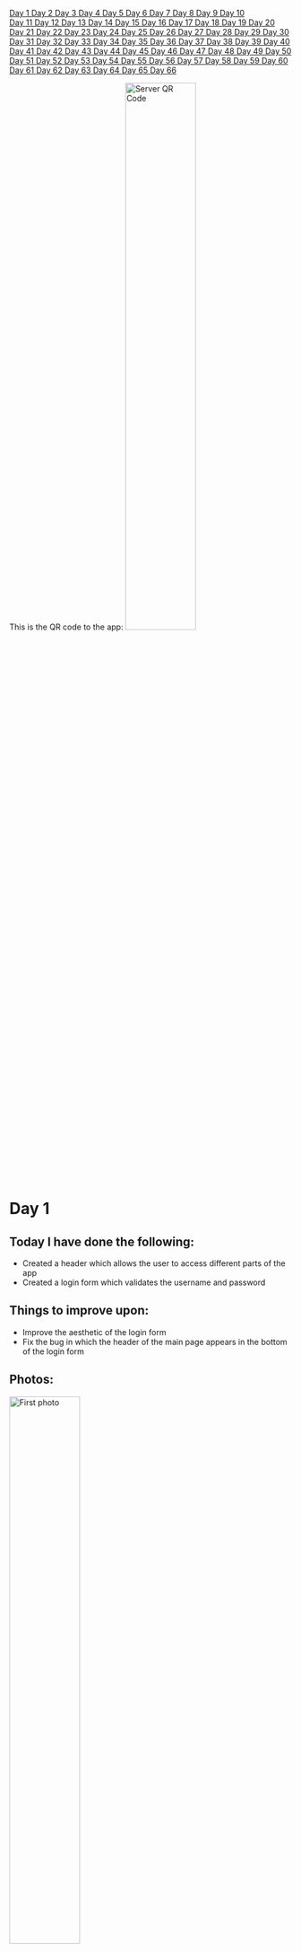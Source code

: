 <a href="#one"> Day 1 </a> <a href="#two"> Day 2 </a> <a href="#three"> Day 3 </a> <a href="#four"> Day 4 </a> <a href="#five"> Day 5 </a> <a href="#six"> Day 6 </a><a href="#seven"> Day 7 </a> <a href="#eight"> Day 8 </a> <a href="#nine"> Day 9 </a> <a href="#ten"> Day 10 </a><br> <a href="#eleven"> Day 11 </a> <a href="#twelve"> Day 12 </a> <a href="#thirteen"> Day 13 </a> <a href="#fourteen"> Day 14 </a> <a href="#fifteen"> Day 15 </a> <a href="#sixteen"> Day 16 </a> <a href="#seventeen"> Day 17 </a> <a href="#eighteen"> Day 18 </a> <a href="#nineteen"> Day 19 </a> <a href="#twenty"> Day 20 </a><br> <a href="#twentyone"> Day 21 </a> <a href="#twentytwo"> Day 22 </a> <a href="#twentythree"> Day 23 </a> <a href="#twentyfour"> Day 24 </a> <a href="#twentyfive">  Day 25 </a> <a href="#twentysix"> Day 26 </a> <a href="#twentyseven"> Day 27 </a> <a href="#twentyeight"> Day 28 </a> <a href="#twentynine"> Day 29 </a> <a href="#thirty"> Day 30 </a><br> <a href="#thirtyone"> Day 31 </a> <a href="#thirtytwo"> Day 32 </a> <a href="#thirtythree"> Day 33 </a> <a href="#thirtyfour"> Day 34 </a> <a href="#thirtyfive"> Day 35 </a> <a href="#thirtysix"> Day 36 </a> <a href="#thirtyseven"> Day 37 </a> <a href="#thirtyeight"> Day 38 </a> <a href="#thirtynine"> Day 39 </a> <a href="#fourty"> Day 40 </a> <br> <a href="#fourtyone"> Day 41 </a> <a href="#fourtytwo"> Day 42 </a> <a href="#fourtythree"> Day 43 </a> <a href="#fourtyfour"> Day 44 </a> <a href="#fourtyfive"> Day 45 </a> <a href="#fourtysix"> Day 46 </a> <a href="#fourtyseven"> Day 47 </a> <a href="#fourtyeight"> Day 48 </a> <a href="#fourtynine"> Day 49 </a> <a href="#fifty"> Day 50 </a> <br> <a href="#fiftyone"> Day 51 </a> <a href="#fiftytwo"> Day 52 </a> <a href="#fiftythree"> Day 53 </a> <a href="#fiftyfour"> Day 54 </a> <a href="#fiftyfive"> Day 55 </a> <a href="#fiftysix"> Day 56 </a> <a href="#fiftyseven"> Day 57 </a> <a href="#fiftyeight"> Day 58 </a> <a href="#fiftynine"> Day 59 </a> <a href="#sixty"> Day 60 </a> <br><a href="#sixtyone"> Day 61 </a><a href="#sixtytwo"> Day 62 </a><a href="#sixtythree"> Day 63 </a><a href="#sixtyfour"> Day 64 </a> <a href="#sixtyfive"> Day 65 </a> <a href="#sixtysix"> Day 66 </a>


This is the QR code to the app:
<img src="https://github.com/albu-alex/junimea-mobile/blob/main/assets/server_qr.png" alt="Server QR Code" height="50%" width=auto/>

# <a id="one">Day 1</a>
## Today I have done the following:
<uL>
<li>
    Created a header which allows the user to access different parts of the app
</li>
<li>
    Created a login form which validates the username and password
</li>
</uL>

## Things to improve upon:
<ul>
    <li>
        Improve the aesthetic of the login form
    </li>
    <li>
        Fix the bug in which the header of the main page appears in the bottom of the login form
    </li>
</ul>

## Photos:
<img src="https://github.com/albu-alex/junimea-mobile/blob/main/assets/day1_1.jpg" alt="First photo" height="50%" width=auto/>
<img src="https://github.com/albu-alex/junimea-mobile/blob/main/assets/day1_2.jpg" alt="Second photo" height="50%" width=auto/>

# <a id="two">Day 2</a>

## Today I have done the following:

<ul>
    <li>
        Fixed all login bugs(visual and technical)
    </li>
    <li>
        Started implementing register feature
    </li>
    <li>
        Started implementing a settings bar
    </li>
    <li>
        Made the first connections between the app and the API
    </li>
</ul>

## Things to improve upon:

<ul>
    <li>
        Improve the aesthetic of the main page
    </li>
    <li>
        Implement the register feature
    </li>
    <li>
        Implement the settings bar
    </li>
</ul>

## Photos:
<img src="https://github.com/albu-alex/junimea-mobile/blob/main/assets/day2_1.jpg" alt="First photo" height="50%" width=auto/>
<img src="https://github.com/albu-alex/junimea-mobile/blob/main/assets/day2_2.jpg" alt="Second photo" height="50%" width=auto/>

# <a id="three">Day 3</a>

## Today I have done the following:

<ul>
    <li>
        Implemented the register feature, although it is not yet connected to the API
    </li>
    <li>
        Implemented the settings bar, yet to connect all functionalities to the frontend
    </li>
    <li>
        Started implementing posts
    </li>
    <li>
        Added minimal post styling and distinct posts
    </li>
    <li>
        Minor styling changes
    </li>
</ul>

## Things to improve upon:

<ul>
    <li>
        Improve the posts(ASAP)
    </li>
    <li>
        Connect the post verification and registration feature to the API
    </li>
    <li>
        Add functionalities to the settings bar
    </li>
    <li>
        Implement the add photo feature to the posts
    </li>
</ul>

## Photos:
<img src="https://github.com/albu-alex/junimea-mobile/blob/main/assets/day3_1.jpg" alt="First photo" height="50%" width=auto/>
<img src="https://github.com/albu-alex/junimea-mobile/blob/main/assets/day3_2.jpg" alt="Second photo" height="50%" width=auto/>
<img src="https://github.com/albu-alex/junimea-mobile/blob/main/assets/day3_3.jpg" alt="Third photo" height="50%" width=auto/>
<img src="https://github.com/albu-alex/junimea-mobile/blob/main/assets/day3_4.jpg" alt="Fourth photo" height="50%" width=auto/>

## Day 3.5
## Made actual register requests to the API and validated them. Also, refactoring in validation of input(status code instead of message)

# <a id="four">Day 4</a>
## Today I have done the following:
<uL>
<li>
    Created api requests for post add
</li>
<li>
    Styling changes for AddPostBox.vue component
</li>
</uL>

## Things to improve upon:
<ul>
    <li>
        Add dots instead of actual characters for the login form(if the user wants to)
    </li>
    <li>
        Style the user posts
    </li>
    <li>
        Add the feature in which the user can choose which photo to upload
    </li>
</ul>

## Photos:
<img src="https://github.com/albu-alex/junimea-mobile/blob/main/assets/day4_1.jpg" alt="First photo" height="50%" width=auto/>
<img src="https://github.com/albu-alex/junimea-mobile/blob/main/assets/day4-2.jpg" alt="Second photo" height="50%" width=auto/>


# <a id="five">Day 5</a>
## Today I have done the following:
<uL>
<li>
    Implemented the logout functionality, altough not complete
</li>
<li>
    Styled the UserPost.vue component
</li>
<li>
    Implemented the secure password input field, so that the characters do not show    
</li>
<li>
    Added a scroll view for the posts
</li>
</uL>

## Things to improve upon:
<ul>
    <li>
        Find a good image picker component; react native is really limited in this aspect
    </li>
    <li>
        Continue implementing features for the settings bar
    </li>
    <li>
        Create a UserProfile component
    </li>
</ul>

## Photos:
<img src="https://github.com/albu-alex/junimea-mobile/blob/main/assets/day5_1.jpg" alt="First photo" height="50%" width=auto/>
<img src="https://github.com/albu-alex/junimea-mobile/blob/main/assets/day5-2.jpg" alt="Second photo" height="50%" width=auto/>

# <a id="six">Day 6</a>
## Today I have done the following:
<uL>
<li>
    Added the add photo feature for each post(optional)
</li>
<li>
    Photo posts zoom in on click
</li>
</uL>

## Things to improve upon:
<ul>
    <li>
        Fix all zoom in photo bugs
    </li>
    <li>
        Make the create post UI more clear for the user(optional)
    </li>
    <li>
        Create a UserProfile component
    </li>
</ul>

## Photos:
<img src="https://github.com/albu-alex/junimea-mobile/blob/main/assets/day6_1.jpg" alt="First photo" height="50%" width=auto/>
<img src="https://github.com/albu-alex/junimea-mobile/blob/main/assets/day6_2.jpg" alt="Second photo" height="50%" width=auto/>


# <a id="seven">Day 7</a>

## Major updates!

## Today I have done the following:
<uL>
<li>
    Added auto resize to post photos so that they render in full and with original aspect ratio, with respect to page width
</li>
<li>
    Removed the zoom photo(or preview photo) functionality for a while
</li>
<li>
    Updated the header component with two new photos(one is the logo and the other is a placeholder for the profile picture
</li>
<li>
    Created a new UserProfile component, in which the user can update the profile picture and see his own posts
</li>
<li>
    The Junimea Logo actually redirects you to the top of the page
</li>
</uL>

## Things to improve upon:
<ul>
    <li>
        All of today's functionalities have to be connected with the API
    </li>
    <li>
        Add comments and likes/dislikes to the post
    </li>
    <li>
        Change the styling of the Login component
    </li>
</ul>

## Photos:
<img src="https://github.com/albu-alex/junimea-mobile/blob/main/assets/day7_1.jpg" alt="First photo" height="50%" width=auto/>
<img src="https://github.com/albu-alex/junimea-mobile/blob/main/assets/day7_2.jpg" alt="Second photo" height="50%" width=auto/>
<img src="https://github.com/albu-alex/junimea-mobile/blob/main/assets/day7_3.gif" alt="First video" height="50%" width=auto/>
<img src="https://github.com/albu-alex/junimea-mobile/blob/main/assets/day7_4.jpg" alt="Fourth photo" height="50%" width=auto/>
<img src="https://github.com/albu-alex/junimea-mobile/blob/main/assets/day7_5.jpg" alt="Fifth photo" height="50%" width=auto/>

# <a id="eight">Day 8</a>

## Today I have done the following:
<uL>
<li>
    Styled the login form and added a placeholder for the Junimea logo
</li>
<li>
    Added infinite(lazy) loading, without pull to refresh just yet
</li>
<li>
    Changed the text inside the text inputs in the Login.vue component
</li>
<li>
    Added a guest functionality with corresponding limitations
</li>
</uL>

## Things to improve upon:
<ul>
    <li>
        Style the entire application, with Junimea logos
    </li>
    <li>
        !Add comments and likes/dislikes to the post
    </li>
    <li>
        Add an upload profile picture feature after API implementation
    </li>
</ul>

## Photos:
<img src="https://github.com/albu-alex/junimea-mobile/blob/main/assets/day8_1.jpg" alt="First photo" height="50%" width=auto/>
<img src="https://github.com/albu-alex/junimea-mobile/blob/main/assets/day8_2.jpg" alt="Second photo" height="50%" width=auto/>
<img src="https://github.com/albu-alex/junimea-mobile/blob/main/assets/day8_3.jpg" alt="Third photo" height="50%" width=auto/>
<img src="https://github.com/albu-alex/junimea-mobile/blob/main/assets/day8_4.gif" alt="First video" height="50%" width=auto/>

# <a id="nine">Day 9</a>

## Today I have done the following:
<uL>
<li>
    Styled the login form and added a Junimea Logo which redirects to the facebook page
</li>
<li>
    Added animation to the infinite loading component
</li>
<li>
    Created a Loading component
</li>
<li>
    Added loading animations for API requests
</li>
<li>
    Fixed minor bug in which the email address input form would still show up while waiting for axios request
</li>
</uL>

## Things to improve upon:
<ul>
    <li>
        !!ADD LIKES/DISLIKES and comments
    </li>
    <li>
        Keep styling the app to make it more user friendly and attractive
    </li>
    <li>
        Fix bug in which junimea logo from Login component disappears after a request error 
    </li>
</ul>

## Photos:
<img src="https://github.com/albu-alex/junimea-mobile/blob/main/assets/day9_1.gif" alt="First video" height="50%" width=auto/>
<img src="https://github.com/albu-alex/junimea-mobile/blob/main/assets/day9_2.gif" alt="Second video" height="50%" width=auto/>
<img src="https://github.com/albu-alex/junimea-mobile/blob/main/assets/day9_3.jpg" alt="First photo" height="50%" width=auto/>

# <a id="ten">Day 10</a>

## Major updates!

## Today I have done the following:
<uL>
<li>
    Finished styling the Login.vue component
</li>
<li>
    Finished styling the MainPage.vue component
</li>
<li>
    Added small features in the Login.vue text inputs in order to enhance the user experience
</li>
<li>
    Added a like/dislike feature(although it is in beta, it has bugs)
</li>
<li>
    Changed the way the user transitions from UserProfile.vue to MainPage.vue
</li>
<li>
    Changed the app splash screen
</li>
</uL>

## Things to improve upon:
<ul>
    <li>
        Add a comment feature
    </li>
    <li>
        Add the change view mode feature
    </li>
    <li>
        Fix bugs
    </li>
</ul>

## Photos:
<img src="https://github.com/albu-alex/junimea-mobile/blob/main/assets/day10_1.jpg" alt="First photo" height="50%" width=auto/>
<img src="https://github.com/albu-alex/junimea-mobile/blob/main/assets/day10_2.jpg" alt="Second photo" height="50%" width=auto/>
<img src="https://github.com/albu-alex/junimea-mobile/blob/main/assets/day10_3.gif" alt="First video" height="50%" width=auto/>
<img src="https://github.com/albu-alex/junimea-mobile/blob/main/assets/day10_4.jpg" alt="Third photo" height="50%" width=auto/>
<img src="https://github.com/albu-alex/junimea-mobile/blob/main/assets/day10_6.gif" alt="Second video" height="50%" width=auto/>
<img src="https://github.com/albu-alex/junimea-mobile/blob/main/assets/day10_5.jpg" alt="Fourth photo" height="50%" width=auto/>

# <a id="eleven">Day 11</a>
## Today I have done the following:
<uL>
<li>
    Changed loading animations
<li>
    Differentiated pull-to-refresh from infinite loading functionality
</li>
</uL>

## Things to improve upon:
<ul>
    <li>
        Fix an android bug which spams the database with posts on pull to refresh or on infinite loading
    </li>
</ul>

## Photos:
<img src="https://github.com/albu-alex/junimea-mobile/blob/main/assets/day11_1.gif" alt="First video" height="50%" width=auto/>
<img src="https://github.com/albu-alex/junimea-mobile/blob/main/assets/day11_2.gif" alt="Second video" height="50%" width=auto/>
<img src="https://github.com/albu-alex/junimea-mobile/blob/main/assets/day11_3.gif" alt="Third video" height="50%" width=auto/>

# <a id="twelve">Day 12</a>
## Today I have done the following:
<uL>
<li>
    Implemented the post profile picture feature
</li>
<li>
    The photos uploaded by the user are new uploaded on the server and not just kept in cache memory
</li>
<li>
    Learned about the updated API
</li>
</uL>

## Things to improve upon:
<ul>
    <li>
        Fix the bug in which the updated profile picture is displayed after an app restart
    </li>
    <li>
        Implement the other API features
    </li>
    <li>
        Style the alerts
    </li>
</ul>

## Photos:
<img src="https://github.com/albu-alex/junimea-mobile/blob/main/assets/day12_1.gif" alt="First video" height="50%" width=auto/>
<img src="https://github.com/albu-alex/junimea-mobile/blob/main/assets/day12_2.gif" alt="Second video" height="50%" width=auto/>
<img src="https://github.com/albu-alex/junimea-mobile/blob/main/assets/day12_3.jpg" alt="First photo" height="50%" width=auto/>

# <a id="thirteen">Day 13</a>
## Today I have done the following:
<uL>
<li>
    Implemented the like post picture feature
</li>
<li>
    Removed the dislike button because it is not part of app design
</li>
<li>
    Fixed getInitialPost method bugs
</li>
</uL>

## Things to improve upon:
<ul>
    <li>
        Fix the bug in which the updated profile picture is displayed after an app restart
    </li>
    <li>
        Implement the other API features
    </li>
    <li>
        Style the alerts
    </li>
</ul>

## Photos:
<img src="https://github.com/albu-alex/junimea-mobile/blob/main/assets/day13_1.gif" alt="First video" height="50%" width=auto/>
<img src="https://github.com/albu-alex/junimea-mobile/blob/main/assets/day13_2.jpg" alt="Second video" height="50%" width=auto/>

# <a id="fourteen">Day 14</a>
## Today I have done the following:
<uL>
<li>
    Fixed almost all post loading bugs
</li>
</uL>

## Things to improve upon:
<ul>
    <li>
        Implement pinch to zoom feature
    </li>
    <li>
        Implement prompts
    </li>
    <li>
        Fix other bugs
    </li>
</ul>

## Photos:
<img src="https://github.com/albu-alex/junimea-mobile/blob/main/assets/day14_1.gif" alt="First video" height="50%" width=auto/>

# <a id="fifteen">Day 15</a>

## Major updates!

## Today I have done the following:
<uL>
<li>
    Fixed the bug in which the username of the post creator would not appear
</li>
<li>
    Fixed the like post feature in which you could not unlike
</li>
<li>
    Properly loading the posts from the API on pull to refresh vs lazy loading
</li>
<li>
    Created a new UpdateProfile component
</li>
<li>
    Refactoring
</li>
</uL>

## Things to improve upon:
<ul>
    <li>
        Fix the settings bar sizing issue
    </li>
    <li>
        Implement prompts
    </li>
    <li>
        Style alerts
    </li>
</ul>

## Photos:
<img src="https://github.com/albu-alex/junimea-mobile/blob/main/assets/day15_1.gif" alt="First video" height="50%" width=auto/>
<img src="https://github.com/albu-alex/junimea-mobile/blob/main/assets/day15_2.gif" alt="Second video" height="50%" width=auto/>
<img src="https://github.com/albu-alex/junimea-mobile/blob/main/assets/day15_3.gif" alt="Third video" height="50%" width=auto/>

# <a id="sixteen">Day 16</a>

## Major updates!

## Today I have done the following:
<uL>
<li>
    Styled the Settings.vue component
</li>
<li>
    User can access a user's profile by clicking on the header of a post
</li>
<li>
    Fixed the profile picture not loading issues(MainPage.vue + UserProfile.vue)
</li>
<li>
    Fixed a register feature bug left from testing the feature
</li>
<li>
    Made the errors clearer to the user
</li>
</uL>

## Things to improve upon:
<ul>
    <li>
        Fix the settings bar sizing issue
    </li>
    <li>
        Change the way in which the user interacts with the create post feature
    </li>
    <li>
        Style alerts
    </li>
</ul>

## Photos:
<img src="https://github.com/albu-alex/junimea-mobile/blob/main/assets/day16_1.gif" alt="First video" height="50%" width=auto/>
<img src="https://github.com/albu-alex/junimea-mobile/blob/main/assets/day16_2.gif" alt="Second vided" height="50%" width=auto/>
<img src="https://github.com/albu-alex/junimea-mobile/blob/main/assets/day16_3.gif" alt="Third video" height="50%" width=auto/>
<img src="https://github.com/albu-alex/junimea-mobile/blob/main/assets/day16_4.jpg" alt="First photo" height="50%" width=auto/>
<img src="https://github.com/albu-alex/junimea-mobile/blob/main/assets/day16_5.jpg" alt="Second photo" height="50%" width=auto/>
<img src="https://github.com/albu-alex/junimea-mobile/blob/main/assets/day16_6.jpg" alt="Third photo" height="50%" width=auto/>

# <a id="seventeen">Day 17</a>
## Today I have done the following:
<uL>
<li>
    Changed the error for an empty post title
</li>
<li>
    Added a report bug placeholder in Login.vue
<li>
    Refactoring
</li>
</uL>

## Things to improve upon:
<ul>
    <li>
        Update the limitations for the guest
    </li>
    <li>
        Style the alerts
    </li>
</ul>

## Photos:
<img src="https://github.com/albu-alex/junimea-mobile/blob/main/assets/day17_1.jpg" alt="First photo" height="50%" width=auto/>
<img src="https://github.com/albu-alex/junimea-mobile/blob/main/assets/day17_2.jpg" alt="Second photo" height="50%" width=auto/>

# <a id="eighteen">Day 18</a>

## Today I have done the following:
<uL>
<li>
    Tweaked Login component
</li>
<li>
    Fixed various bugs in MainPage and Login
</li>
<li>
    Added multiline text posts
</li>
<li>
    The keyboard that appears on dark mode is actually the dark mode one(iOS)
</li>
<li>
    Added back the dislike button, even though it might not be needed
</li>
</uL>

## Things to improve upon:
<ul>
    <li>
        Add pinch gesture zoom for photos
    </li>
    <li>
        Add a comment placeholder
    </li>
    <li>
        Add saved posts
    </li>
</ul>

## Photos:
<img src="https://github.com/albu-alex/junimea-mobile/blob/main/assets/day18_1.jpg" alt="First photo" height="50%" width=auto/>
<img src="https://github.com/albu-alex/junimea-mobile/blob/main/assets/day18_2.jpg" alt="Second photo" height="50%" width=auto/>
<img src="https://github.com/albu-alex/junimea-mobile/blob/main/assets/day18_3.jpg" alt="Third photo" height="50%" width=auto/>
<img src="https://github.com/albu-alex/junimea-mobile/blob/main/assets/day18_4.jpg" alt="Fourth photo" height="50%" width=auto/>

# <a id="nineteen">Day 19</a>

## Major updates!

## Today I have done the following:
<uL>
<li>
    Added a pinch to zoom feature, available only on iOS for now
</li>
<li>
    Changed the background of the UserPost component, so that it distinguishes itself
</li>
<li>
    Added a report user placeholder
</li>
<li>
    Customized the alerts in Login component
</li>
<li>
    Added a search icon placeholder    
</li>
<li>
    Various tweaks
</li>
<li>
    Fixed bug in which a guest could upload picture to the database
</li>
</uL>

## Things to improve upon:
<ul>
    <li>
        Continue styling all the alerts
    </li>
    <li>
        Fix the Junimea logo issue in Login component
    </li>
    <li>
        Add login with google and login with facebook placeholders
    </li>
    <li>
        Add a share button placeholder
    </li>
    <li>
        Find a way to implement the change view mode feature
    </li>
</ul>

## Photos:
<img src="https://github.com/albu-alex/junimea-mobile/blob/main/assets/day19_1.jpg" alt="First photo" height="50%" width=auto/>
<img src="https://github.com/albu-alex/junimea-mobile/blob/main/assets/day19_2.jpg" alt="Second photo" height="50%" width=auto/>
<img src="https://github.com/albu-alex/junimea-mobile/blob/main/assets/day19_3.jpg" alt="Third photo" height="50%" width=auto/>
<img src="https://github.com/albu-alex/junimea-mobile/blob/main/assets/day19_4.jpg" alt="Fourth photo" height="50%" width=auto/>
<img src="https://github.com/albu-alex/junimea-mobile/blob/main/assets/day19_5.gif" alt="First video" height="50%" width=auto/>

# <a id="twenty">Day 20</a>

## Today I have done the following:
<uL>
<li>
    Added the login with services(facebook, google, apple) placeholders
</li>
<li>
    Fixed the junimea logo loading issues(changed the photo itself)
</li>
<li>
    Added a double tap to like post feature
</li>
<li>
    Styled the footer of UserPost and added a share post placeholder
</li>
<li>
    Added a change view mode feature, even though code is less desirable    
</li>
</uL>

## Things to improve upon:
<ul>
    <li>
        Implement change view mode and maybe find a better way of doing so
    </li>
    <li>
        When guest creates a post, redirect him to login component
    </li>
    <li>
        When user enters the app, direct him to the main page
    </li>
</ul>

## Photos:
<img src="https://github.com/albu-alex/junimea-mobile/blob/main/assets/day20_1.jpg" alt="First photo" height="50%" width=auto/>
<img src="https://github.com/albu-alex/junimea-mobile/blob/main/assets/day20_2.gif" alt="First video" height="50%" width=auto/>
<img src="https://github.com/albu-alex/junimea-mobile/blob/main/assets/day20_3.jpg" alt="Second photo" height="50%" width=auto/>
<img src="https://github.com/albu-alex/junimea-mobile/blob/main/assets/day20_4.gif" alt="Second video" height="50%" width=auto/>
<img src="https://github.com/albu-alex/junimea-mobile/blob/main/assets/day20_5.jpg" alt="Third photo" height="50%" width=auto/>
<img src="https://github.com/albu-alex/junimea-mobile/blob/main/assets/day20_4.gif" alt="Third video" height="50%" width=auto/>

# <a id="twentyone">Day 21</a>

## Today I have done the following:
<uL>
<li>
    UserPost is now available in light mode
</li>
<li>
    UserProfile is now available in light mode
</li>
<li>
    AddPostBox is now available in light mode
</li>
<li>
    OwnStatusBar is now available in light mode
</li>
<li>
    Settings is now available in light mode    
</li>
<li>
    Styled the report bug button in Login component    
</li>
</uL>

## Things to improve upon:
<ul>
    <li>
        Make light mode available for the rest of the components
    </li>
    <li>
        When guest creates a post, redirect him to login component
    </li>
    <li>
        When user enters the app, direct him to the main page
    </li>
</ul>

## Photos:
<img src="https://github.com/albu-alex/junimea-mobile/blob/main/assets/day21_1.jpg" alt="First photo" height="50%" width=auto/>
<img src="https://github.com/albu-alex/junimea-mobile/blob/main/assets/day21_2.jpg" alt="Second photo" height="50%" width=auto/>
<img src="https://github.com/albu-alex/junimea-mobile/blob/main/assets/day21_3.jpg" alt="Third photo" height="50%" width=auto/>
<img src="https://github.com/albu-alex/junimea-mobile/blob/main/assets/day21_4.jpg" alt="Fourth photo" height="50%" width=auto/>
<img src="https://github.com/albu-alex/junimea-mobile/blob/main/assets/day21_5.gif" alt="First video" height="50%" width=auto/>

# <a id="twentytwo">Day 22</a>

## Major updates

## Today I have done the following:
<uL>
<li>
    Header is now available in light mode
</li>
<li>
    When entering the app, the user is first shown the main page instead of the login component
</li>
<li>
    Customized more alerts
</li>
<li>
    When creating a new post as a guest, the user is directly taken to the login form
</li>
<li>
    When interacting with a post, the user can decide if he wants to go to the login form or not
</li>
<li>
    More styling changes for the header
</li>
</uL>

## Things to improve upon:
<ul>
    <li>
        Change the text of the statusbar when app is in light mode
    </li>
    <li>
        Make the login available in light mode
    </li>
    <li>
        Add tags
    </li>
    <li>
        Add a save post placeholder
    </li>
</ul>

## Photos:
<img src="https://github.com/albu-alex/junimea-mobile/blob/main/assets/day22_1.jpg" alt="First photo" height="50%" width=auto/>
<img src="https://github.com/albu-alex/junimea-mobile/blob/main/assets/day22_2.gif" alt="First video" height="50%" width=auto/>
<img src="https://github.com/albu-alex/junimea-mobile/blob/main/assets/day22_3.gif" alt="Second video" height="50%" width=auto/>
<img src="https://github.com/albu-alex/junimea-mobile/blob/main/assets/day22_4.gif" alt="Third video" height="50%" width=auto/>

# <a id="twentythree">Day 23</a>

## Today I have done the following:
<uL>
<li>
    Created the new Search component
</li>
<li>
    Search is available in light/dark mode
</li>
<li>
    Added tags mockup
</li>
<li>
    Added scroll-view for tags
</li>
</uL>

## Things to improve upon:
<ul>
    <li>
        Change the text of the statusbar when app is in light mode
    </li>
    <li>
        Make the login available in light mode
    </li>
    <li>
        Add a save post placeholder
    </li>
</ul>

## Photos:
<img src="https://github.com/albu-alex/junimea-mobile/blob/main/assets/day23_1.gif" alt="First video" height="50%" width=auto/>
<img src="https://github.com/albu-alex/junimea-mobile/blob/main/assets/day23_2.jpg" alt="First photo" height="50%" width=auto/>
<img src="https://github.com/albu-alex/junimea-mobile/blob/main/assets/day23_3.jpg" alt="Second photo" height="50%" width=auto/>

# <a id="twentyfour">Day 24</a>

## Today I have done the following:
<uL>
<li>
    Added a new Tags component + basic styling
</li>
<li>
    Tags is available in light/dark mode
</li>
<li>
    Login is available in light/dark mode
</li>
<li>
    Fixed bug in which the theme would be reset to dark when logging in
</li>
<li>
    Added a saved posts placeholder in UserProfile
</li>
</uL>

## Things to improve upon:
<ul>
    <li>
        User can automatically login; fix user to guest only when needed
    </li>
    <li>
        Fix Tags component bugs
    </li>
    <li>
        Make UpdateProfile available in light/dark mode
    </li>
</ul>

## Photos:
<img src="https://github.com/albu-alex/junimea-mobile/blob/main/assets/day24_1.gif" alt="First video" height="50%" width=auto/>
<img src="https://github.com/albu-alex/junimea-mobile/blob/main/assets/day24_2.jpg" alt="First photo" height="50%" width=auto/>
<img src="https://github.com/albu-alex/junimea-mobile/blob/main/assets/day24_3.jpg" alt="Second photo" height="50%" width=auto/>
<img src="https://github.com/albu-alex/junimea-mobile/blob/main/assets/day24_4.jpg" alt="Third photo" height="50%" width=auto/>
<img src="https://github.com/albu-alex/junimea-mobile/blob/main/assets/day24_5.jpg" alt="Fourth photo" height="50%" width=auto/>

# <a id="twentyfive">Day 25</a>
## Today I have done the following:
<uL>
<li>
    UpdateProfileForm is now available in light/dark mode
</li>
<li>
    Fixed a MainPage bug related to user finding
</li>
<li>
    Styled the UserPost component    
</li>
<li>
    Optimized the app for much improved performance
</li>
<li>
    Fixed the sizing of the Settings component
</li>
</uL>

## Things to improve upon:
<ul>
    <li>
        Find a better component for the text box of AddPostBox
    </li>
    <li>
        Fix Tags component bugs
    </li>
    <li>
        Find a way of accessing the user token
    </li>
</ul>

## Photos:
<img src="https://github.com/albu-alex/junimea-mobile/blob/main/assets/day25_1.gif" alt="First video" height="50%" width=auto/>
<img src="https://github.com/albu-alex/junimea-mobile/blob/main/assets/day25_2.jpg" alt="First photo" height="50%" width=auto/>
<img src="https://github.com/albu-alex/junimea-mobile/blob/main/assets/day25_3.jpg" alt="Second photo" height="50%" width=auto/>

# <a id="twentysix">Day 26</a>

## Major updates

## Today I have done the following:
<uL>
<li>
    Added a comment placeholder in posts
</li>
<li>
    Light bar text color changes depending on theme
</li>
<li>
    Added animations for MainPage, UserProfile and Settings components
</li>
<li>
    Limited reloading posts spam(user could previously crash the app easily)
</li>
<li>
    Bug fixes and app optimization
</li>
</uL>

## Things to improve upon:
<ul>
    <li>
        Add a Comment component
    </li>
    <li>
        Fix the Tags component
    </li>
    <li>
        Find a way of accessing the user token
    </li>
</ul>

## Photos:
<img src="https://github.com/albu-alex/junimea-mobile/blob/main/assets/day26_1.jpg" alt="First photo" height="50%" width=auto/>
<img src="https://github.com/albu-alex/junimea-mobile/blob/main/assets/day26_2.gif" alt="First video" height="50%" width=auto/>
<img src="https://github.com/albu-alex/junimea-mobile/blob/main/assets/day26_3.gif" alt="Second video" height="50%" width=auto/>
<img src="https://github.com/albu-alex/junimea-mobile/blob/main/assets/day26_4.gif" alt="Third video" height="50%" width=auto/>

# <a id="twentyseven">Day 27</a>
## Today I have done the following:
<uL>
<li>
    Added a Comments component
</li>
<li>
    Comment is available in light/dark mode and basic styling
</li>
<li>
    Found a way to store the user token    
</li>
</uL>

## Things to improve upon:
<ul>
    <li>
        Improve the styling of the AddPostBox
    </li>
    <li>
        Fix the Tags component
    </li>
</ul>

## Photos:
<img src="https://github.com/albu-alex/junimea-mobile/blob/main/assets/day27_1.jpg" alt="First photo" height="50%" width=auto/>
<img src="https://github.com/albu-alex/junimea-mobile/blob/main/assets/day27_2.gif" alt="First video" height="50%" width=auto/>
<img src="https://github.com/albu-alex/junimea-mobile/blob/main/assets/day27_3.gif" alt="Second video" height="50%" width=auto/>

# <a id="twentyeight">Day 28</a>

## Today I have done the following:

<ul>
    <li>
        Login component styling(text-input)
    </li>
    <li>
        Search component styling(text-input)
    </li>
    <li>
        AddPostBox component styling(text-input and buttons)
    </li>
    <li>
        UpdateProfileForm component styling(text-input)
    </li>
    <li>
        UserProfile component styling(buttons)
    </li>
    <li>
        Added a report comment placeholder
    </li>
</ul>

## Things to improve upon:

<ul>
    <li>
        Fix the Tags component
    </li>
    <li>
        Implement the getSelf API 
    </li>
</ul>

## Photos:
<img src="https://github.com/albu-alex/junimea-mobile/blob/main/assets/day28_1.jpg" alt="First photo" height="50%" width=auto/>
<img src="https://github.com/albu-alex/junimea-mobile/blob/main/assets/day28_2.jpg" alt="Second photo" height="50%" width=auto/>
<img src="https://github.com/albu-alex/junimea-mobile/blob/main/assets/day28_3.jpg" alt="Third photo" height="50%" width=auto/>

# <a id="twentynine">Day 29</a>
## Today I have done the following:
<uL>
<li>
    Added a border for each comment so that they are distinguishable
</li>
<li>
    Changed the color of the text-input in light mode for AddPostBox
</li>
<li>
    Fixed a like/dislike bug    
</li>
</uL>

## Things to improve upon:
<ul>
    <li>
        Clear leftover variables in UserPost
    </li>
    <li>
        Add a like/dislike comment placeholder
    </li>
    <li>
        Add a post comment text-input
    </li>
    <li>
        Fix the Tags component
    </li>
</ul>

## Photos:
<img src="https://github.com/albu-alex/junimea-mobile/blob/main/assets/day29_1.jpg" alt="First photo" height="50%" width=auto/>
<img src="https://github.com/albu-alex/junimea-mobile/blob/main/assets/day29_2.gif" alt="First video" height="50%" width=auto/>
<img src="https://github.com/albu-alex/junimea-mobile/blob/main/assets/day29_3.gif" alt="Second video" height="50%" width=auto/>

# <a id="thirty">Day 30</a>

## Today I have done the following:
<uL>
<li>
    Implemented the new getSelf API
</li>
<li>
    Fixed the UserProfile post loading bugs
</li>
<li>
    Added an animation for refreshing the page + cooldown for refresh changed
</li>
<li>
    Styled the Comment component
</li>
<li>
    Implemented the post comment API but response is broken
</li>
</uL>

## Things to improve upon:
<ul>
    <li>
        Fix the tags component
    </li>
    <li>
        Add reply post placeholder
    </li>
    <li>
        Get the comments from each post
    </li>
    <li>
        Add alerts for posting comment as a guest
    </li>
</ul>

## Photos:
<img src="https://github.com/albu-alex/junimea-mobile/blob/main/assets/day30_1.gif" alt="First video" height="50%" width=auto/>
<img src="https://github.com/albu-alex/junimea-mobile/blob/main/assets/day30_2.gif" alt="Second video" height="50%" width=auto/>
<img src="https://github.com/albu-alex/junimea-mobile/blob/main/assets/day30_3.jpg" alt="First photo" height="50%" width=auto/>
<img src="https://github.com/albu-alex/junimea-mobile/blob/main/assets/day30_4.jpg" alt="Second photo" height="50%" width=auto/>

# <a id="thirtyone">Day 31</a>

## Major updates!

## Today I have done the following:
<uL>
<li>
    Guest is not allowed to post comments
</li>
<li>
    Guest is not allowed to use the update profile feature
</li>
<li>
    Got rid of the token storage in local storage
</li>
<li>
    Fixed comment loading
</li>
<li>
    Reply box appears only after reply button is pressed(in comments)
</li>
 <li>
    Added placeholders for post reports
</li>
<li>
    Hide post enabled
</li>
</uL>

## Things to improve upon:
<ul>
    <li>
        Keep adding placeholders for reports
    </li>
    <li>
        Add saved posts in localstorage(for now)
    </li>
</ul>

## Photos:
<img src="https://github.com/albu-alex/junimea-mobile/blob/main/assets/day31_1.gif" alt="First video" height="50%" width=auto/>
<img src="https://github.com/albu-alex/junimea-mobile/blob/main/assets/day31_2.gif" alt="Second video" height="50%" width=auto/>
<img src="https://github.com/albu-alex/junimea-mobile/blob/main/assets/day31_3.jpg" alt="First photo" height="50%" width=auto/>
<img src="https://github.com/albu-alex/junimea-mobile/blob/main/assets/day31_4.gif" alt="Third video" height="50%" width=auto/>
<img src="https://github.com/albu-alex/junimea-mobile/blob/main/assets/day31_5.gif" alt="Fourth video" height="50%" width=auto/>

# <a id="thirtytwo">Day 32</a>

## Today I have done the following:
<uL>
<li>
    Added placeholders for comment report
</li>
<li>
    Added placeholders for profile report
</li>
<li>
    Users can now add new comments to a post
</li>
<li>
    Moved the reply box
</li>
<li>
    Started implementing the saved posts feature
</li>
</uL>

## Things to improve upon:
<ul>
    <li>
        Fix the tags component
    </li>
    <li>
        Style the header
    </li>
    <li>
        Continue implementing the saved posts feature
    </li>
    <li>
        Find better buttons for specific screens
    </li>
</ul>

## Photos:
<img src="https://github.com/albu-alex/junimea-mobile/blob/main/assets/day32_1.jpg" alt="First photo" height="50%" width=auto/>
<img src="https://github.com/albu-alex/junimea-mobile/blob/main/assets/day32_2.jpg" alt="Second photo" height="50%" width=auto/>
<img src="https://github.com/albu-alex/junimea-mobile/blob/main/assets/day32_3.jpg" alt="Third photo" height="50%" width=auto/>
<img src="https://github.com/albu-alex/junimea-mobile/blob/main/assets/day32_4.gif" alt="First video" height="50%" width=auto/>

# <a id="thirtythree">Day 33</a>

## Today I have done the following:
<uL>
<li>
    Styled the header component so that it doesn't overlap iOS 14+ features
</li>
<li>
    Added the save post functionality, just for 1 post at a time for now
</li>
<li>
    Added the IoniIcons library in order to change icons through out the app
</li>
<li>
    Fixed save post bugs
</li>
</uL>

## Things to improve upon:
<ul>
    <li>
        Keep changing the icons
    </li>
    <li>
        Fix the tags component
    </li>
    <li>
        Continue implementing the saved posts feature
    </li>
</ul>

## Photos:
<img src="https://github.com/albu-alex/junimea-mobile/blob/main/assets/day33_1.jpg" alt="First photo" height="50%" width=auto/>
<img src="https://github.com/albu-alex/junimea-mobile/blob/main/assets/day33_2.gif" alt="First video" height="50%" width=auto/>
<img src="https://github.com/albu-alex/junimea-mobile/blob/main/assets/day33_3.gif" alt="Second video" height="50%" width=auto/>

# <a id="thirtyfour">Day 34</a>

## Today I have done the following:
<uL>
<li>
    Changed the icons in the UserPost component
</li>
<li>
    Changed the AddPostBox component styling
</li>
<li>
    Changed the Header component styling
</li>
<li>
    Added the picker photo option for comment posting
</li>
<li>
    Photos are rendered in comment section, but the API response is broken
</li>
<li>
    An array of posts can be sent to the saved posts, but have to create a parser
</li>
</uL>

## Things to improve upon:
<ul>
    <li>
        Finish the saved posts feature implementation
    </li>
    <li>
        Fix the Tags component
    </li>
</ul>

## Photos:
<img src="https://github.com/albu-alex/junimea-mobile/blob/main/assets/day34_1.jpg" alt="First photo" height="50%" width=auto/>
<img src="https://github.com/albu-alex/junimea-mobile/blob/main/assets/day34_2.jpg" alt="Second photo" height="50%" width=auto/>
<img src="https://github.com/albu-alex/junimea-mobile/blob/main/assets/day34_3.gif" alt="First video" height="50%" width=auto/>
<img src="https://github.com/albu-alex/junimea-mobile/blob/main/assets/day34_4.jpg" alt="Third photo" height="50%" width=auto/>

# <a id="thirtyfive">Day 35</a>

## Today I have done the following:
<uL>
<li>
    Fixed saved photos bugs
</li>
<li>
    Fully implemented saved posts
</li>
<li>
    Fixed API calling issues
</li>
<li>
    Fixed key duplication issues
</li>
<li>
    Comment header redirects user to user profile
</li>
</uL>

## Things to improve upon:
<ul>
    <li>
        Fix Tags component
    </li>
</ul>

## Photos:
<img src="https://github.com/albu-alex/junimea-mobile/blob/main/assets/day35_1.gif" alt="First video" height="50%" width=auto/>
<img src="https://github.com/albu-alex/junimea-mobile/blob/main/assets/day35_2.gif" alt="Second video" height="50%" width=auto/>

# <a id="thirtysix">Day 36</a>

## Today I have done the following:
<uL>
<li>
    Fixed the tags component
</li>
<li>
    Styled the tags component such that it overlaps the MainPage nicely
</li>
<li>
    Added a reply comment post photo placeholder
</li>
<li>
    Hidden post now show a custom message to user
</li>
</uL>

## Things to improve upon:
<ul>
    <li>
        Keep styling the Tags component
    </li>
    <li>
        Improve the hidden post
    </li>
</ul>

## Photos:
<img src="https://github.com/albu-alex/junimea-mobile/blob/main/assets/day36_1.gif" alt="First video" height="50%" width=auto/>
<img src="https://github.com/albu-alex/junimea-mobile/blob/main/assets/day36_2.jpg" alt="First photo" height="50%" width=auto/>

# <a id="thirtyseven">Day 37</a>
## Today I have done the following:
<uL>
<li>
    Fixed Tags component styling
</li>
<li>
    Tags component transitions are now styled
</li>
<li>
    Improved styling of hidden posts    
</li>
<li>
    Minor bug fixes    
</li>
</uL>

## Things to improve upon:
<ul>
    <li>
        Fix bug in which the posts update opacity when reloading, even though tags component is present
    </li>
    <li>
        Keep styling the tags component
    </li>
    <li>
        Put the contents of the tags component in a scroll view
    </li>
    <li>
        Keep hidden posts in local storage(not a priority)
    </li>
</ul>

## Photos:
<img src="https://github.com/albu-alex/junimea-mobile/blob/main/assets/day37_1.gif" alt="First video" height="50%" width=auto/>
<img src="https://github.com/albu-alex/junimea-mobile/blob/main/assets/day37_2.jpg" alt="First photo" height="50%" width=auto/>
<img src="https://github.com/albu-alex/junimea-mobile/blob/main/assets/day37_3.gif" alt="Second video" height="50%" width=auto/>

# <a id="thirtyeight">Day 38</a>

## Today I have done the following:

<ul>
    <li>
        Scroll view enabled for tags component
    </li>
    <li>
        Fixed bug in which the posts opacity would reset when loading new posts while tags component is present
    </li>
    <li>
        Fixed minor bug in AddPostBox
    </li>
    <li>
        Added guest option to redirect to login on going to own profile
    </li>
    <li>
        Styled tags component
    </li>
    <li>
        Made each tag from search component touchable
    </li>
</ul>

## Things to improve upon:

<ul>
    <li>
        Style Tags component
    </li>
    <li>
        Keep hidden posts in local storage(not a priority)
    </li>
</ul>

## Photos:
<img src="https://github.com/albu-alex/junimea-mobile/blob/main/assets/day38_1.gif" alt="First video" height="50%" width=auto/>
<img src="https://github.com/albu-alex/junimea-mobile/blob/main/assets/day38_2.gif" alt="Second video" height="50%" width=auto/>
<img src="https://github.com/albu-alex/junimea-mobile/blob/main/assets/day38_3.gif" alt="Third video" height="50%" width=auto/>

# <a id="thirtynine">Day 39</a>

## Today I have done the following:
<uL>
<li>
    Each tag from tags component is now pressable
</li>
<li>
    Suggestions come up as writing input text in Search component
</li>
<li>
    Tags styling
</li>
<li>
    Fixed the tags component bug when settings component is displayed
</li>
<li>
    Removed unnecessary css files
</li>
</uL>

## Things to improve upon:
<ul>
    <li>
        Make tags component slideable, not just pressable
    </li>
    <li>
        Fix the header buttons issue when Tags component is present
    </li>
    <li>
        Keep hidden posts in local storage(not a priority)
    </li>
</ul>

## Photos:
<img src="https://github.com/albu-alex/junimea-mobile/blob/main/assets/day39_1.gif" alt="First video" height="50%" width=auto/>
<img src="https://github.com/albu-alex/junimea-mobile/blob/main/assets/day39_2.jpg" alt="First photo" height="50%" width=auto/>
<img src="https://github.com/albu-alex/junimea-mobile/blob/main/assets/day39_3.jpg" alt="Second photo" height="50%" width=auto/>

# <a id="fourty">Day 40</a>

## Major updates!

## Today I have done the following:
<uL>
<li>
    Fixed Header alignment issues and button pressing bugs while Tags is present
<li>
    Learning about slider npm component in order to implement it
</li>
<li>
    Fixed saved posts bug
</li>
<li>
    Fixed UpdateProfileForm bugs
</li>
<li>
    Settings rezises when UpdateProfileForm is present
</li>
</uL>

## Things to improve upon:
<ul>
    <li>
        Add the photos of a post in the Slider component
    </li>
    <li>
        Keep hidden posts in local storage
    </li>
</ul>

## Photos:
<img src="https://github.com/albu-alex/junimea-mobile/blob/main/assets/day40_1.gif" alt="First video" height="50%" width=auto/>
<img src="https://github.com/albu-alex/junimea-mobile/blob/main/assets/day40_2.gif" alt="Second video" height="50%" width=auto/>
<img src="https://github.com/albu-alex/junimea-mobile/blob/main/assets/day40_3.gif" alt="Third video" height="50%" width=auto/>

# <a id="fourtyone">Day 41</a>

## Major updates!

## Today I have done the following:
<uL>
<li>
    Profile picture instantly updates in header after being updated
<li>
    Post header is now aligned to the left
</li>
<li>
    Post feedback is now aligned better
</li>
<li>
    Liked and disliked posts change button opacity
</li>
<li>
    Fixed opacity related bugs
</li>
<li>
    Preparing the guests can like posts feature
</li>
<li>
    Fixed all register related bugs
</li>
</uL>

## Things to improve upon:
<ul>
    <li>
        Change the opacity of the like/dislike buttons as soon as the post is loaded
    </li>
    <li>
        Keep hidden posts in local storage
    </li>
    <li>
        Fix the Tags component spacing from header, as the height of the settings has been changed
    </li>
</ul>

## Photos:
<img src="https://github.com/albu-alex/junimea-mobile/blob/main/assets/day41_1.jpg" alt="First photo" height="50%" width=auto/>
<img src="https://github.com/albu-alex/junimea-mobile/blob/main/assets/day41_2.gif" alt="First video" height="50%" width=auto/>
<img src="https://github.com/albu-alex/junimea-mobile/blob/main/assets/day41_3.jpg" alt="Second photo" height="50%" width=auto/>
<img src="https://github.com/albu-alex/junimea-mobile/blob/main/assets/day41_4.gif" alt="Second video" height="50%" width=auto/>

# <a id="fourtytwo">Day 42</a>

## Today I have done the following:
<uL>
<li>
    Like and dislike opacity is updated as soon as post is loaded
</li>
<li>
    Fixed user could not logout bug
</li>
<li>
    Opacity for guest is set to 0.4 for dislike and to 1 for like
</li>
<li>
    Guests can not upload images in the comment section
</li>
<li>
    Fixed the tags visibility bug
</li>
<li>
    Fixed a header profile picture bug
</li>
<li>
    Fixed all login with guest bugs
</li>
</uL>

## Things to improve upon:
<ul>
    <li>
        Fix the guests can upload images in the reply comment section
    </li>
    <li>
        Keep hidden posts in local storage
    </li>
    <li>
        Keep like & dislike count
    </li>
</ul>

## Photos:
<img src="https://github.com/albu-alex/junimea-mobile/blob/main/assets/day42_1.gif" alt="First video" height="50%" width=auto/>
<img src="https://github.com/albu-alex/junimea-mobile/blob/main/assets/day42_2.gif" alt="Second video" height="50%" width=auto/>
<img src="https://github.com/albu-alex/junimea-mobile/blob/main/assets/day42_3.gif" alt="Third video" height="50%" width=auto/>
<img src="https://github.com/albu-alex/junimea-mobile/blob/main/assets/day42_4.gif" alt="Fourth video" height="50%" width=auto/>

# <a id="fourtythree">Day 43</a>

## Today I have done the following:
<uL>
<li>
    Guest is not allowed to reply with photos to comments
</li>
<li>
    Comment replying redirects guest to login
</li>
<li>
    Hidden posts are now kept in local storage
</li>
<li>
    Made tags not available while in search component
</li>
<li>
    Post text would show up on hidden posts occasionally fix
</li>
<li>
    Keep like & dislike count will be delayed until changes are made to API
</li>
</uL>

## Things to improve upon:
<ul>
    <li>
        Create a component for the post creation in order for it to be more user friendly
    </li>
    <li>
        Eventual bug fixes
    </li>
</ul>

## Photos:
<img src="https://github.com/albu-alex/junimea-mobile/blob/main/assets/day43_1.gif" alt="First video" height="50%" width=auto/>
<img src="https://github.com/albu-alex/junimea-mobile/blob/main/assets/day43_2.gif" alt="Second video" height="50%" width=auto/>

# <a id="fourtyfour">Day 44</a>

## Today I have done the following:

<ul>
    <li>
        Custom message is shown when there aren't any saved posts
    </li>
    <li>
        Custom message shown when search does not provide any results
    </li>
    <li>
        Hidden posts can be shown again to the user if he so chooses
    </li>
</ul>

## Things to improve upon:

<ul>
    <li>
        Custom message is shown when there aren't any comments
    </li>
    <li>
        Use the get post method instead of passing the info through props(UserPost)
    </li>
</ul>

## Photos:
<img src="https://github.com/albu-alex/junimea-mobile/blob/main/assets/day44_1.jpg" alt="First photo" height="50%" width=auto/>
<img src="https://github.com/albu-alex/junimea-mobile/blob/main/assets/day44_2.jpg" alt="Second photo" height="50%" width=auto/>
<img src="https://github.com/albu-alex/junimea-mobile/blob/main/assets/day44_3.gif" alt="First video" height="50%" width=auto/>
<img src="https://github.com/albu-alex/junimea-mobile/blob/main/assets/day44_4.gif" alt="Second video" height="50%" width=auto/>

# <a id="fourtyfive">Day 45</a>
## Today I have done the following:
<uL>
<li>
    Custom message is shown when there aren't any comments to be shown
</li>
<li>
    Used the get post method instead of passing the info through props(UserPost)
</li>
<li>
    Starting to implement the new add post box feature
</li>
<li>
    Add post box restyled
</li>
</uL>

## Things to improve upon:
<ul>
    <li>
        Fix performance related issues
    </li>
    <li>
        Keep styling add post box
    </li>
</ul>

## Photos:
<img src="https://github.com/albu-alex/junimea-mobile/blob/main/assets/day45_1.gif" alt="First video" height="50%" width=auto/>
<img src="https://github.com/albu-alex/junimea-mobile/blob/main/assets/day45_2.gif" alt="Second video" height="50%" width=auto/>
<img src="https://github.com/albu-alex/junimea-mobile/blob/main/assets/day45_3.jpg" alt="First photo" height="50%" width=auto/>

# <a id="fourtysix">Day 46</a>
## Today I have done the following
<uL>
<li>
    Minor bug fixes in comments
</li>
<li>
    Styled the add post box
</li>
<li>
    Fixed post getting bugs in UserProfile
</li>
<li>
    Fixed profile picture changing in header when not needed
</li>
<li>
    Post loading bug fixes
</li>
</uL>

## Things to improve upon:
<ul>
    <li>
        Fix android reload bugs
    </li>
    <li>
        Change android status bar
    </li>
    <li>
        Rethink the post loading function
    </li>
    <li>
        Adjust text gramatically in add post box
    </li>
</ul>

## Photos:
<img src="https://github.com/albu-alex/junimea-mobile/blob/main/assets/day46_1.jpg" alt="First photo" height="50%" width=auto/>
<img src="https://github.com/albu-alex/junimea-mobile/blob/main/assets/day46_2.gif" alt="First video" height="50%" width=auto/>

# <a id="fourtyseven">Day 47</a>

## Today I have done the following:
<uL>
<li>
    Photos added text changes dynamically
</li>
<li>
    Fixed minor post loading bug
</li>
<li>
    Status bar changes color when view mode is changed on android
</li>
<li>
    Over scrolled enabled but there are some bugs left(android)
</li>
<li>
    No comment text restyling
</li>
</uL>

## Things to improve upon:
<ul>
    <li>
        Add no internet message
    </li>
    <li>
        Change from scroll view to flat list to improve performance
    </li>
    <li>
        Add search icon inside text input
    </li>
    <li>
        Add other icons inside text inputs
    </li>
</ul>

## Photos:
<img src="https://github.com/albu-alex/junimea-mobile/blob/main/assets/day47_1.gif" alt="First video" height="50%" width=auto/>
<img src="https://github.com/albu-alex/junimea-mobile/blob/main/assets/day47_2.jpg" alt="First photo" height="50%" width=auto/>
<img src="https://github.com/albu-alex/junimea-mobile/blob/main/assets/day47_3.jpg" alt="Second photo" height="50%" width=auto/>

# <a id="fourtyeight">Day 48</a>

## Today I have done the following:
<uL>
<li>
    Changed timeout of the post loading API call
</li>
<li>
    Added the no internet component
</li>
<li>
    Search icon inside search text input
</li>
<li>
    Added icons inside the text inputs of Login
</li>
<li>
    Added logos in login
</li>
</uL>

## Things to improve upon:
<ul>
    <li>
        Add more logos inside text inputs
    </li>
    <li>
        Change from scroll view to flat list to improve performance
    </li>
    <li>
        Keep styling the login component
    </li>
</ul>

## Photos:
<img src="https://github.com/albu-alex/junimea-mobile/blob/main/assets/day48_1.jpg" alt="First photo" height="50%" width=auto/>
<img src="https://github.com/albu-alex/junimea-mobile/blob/main/assets/day48_2.jpg" alt="Second photo" height="50%" width=auto/>
<img src="https://github.com/albu-alex/junimea-mobile/blob/main/assets/day48_3.jpg" alt="Third photo" height="50%" width=auto/>
<img src="https://github.com/albu-alex/junimea-mobile/blob/main/assets/day48_4.jpg" alt="Fourth photo" height="50%" width=auto/>
<img src="https://github.com/albu-alex/junimea-mobile/blob/main/assets/day48_5.jpg" alt="Fifth photo" height="50%" width=auto/>

# <a id="fourtynine">Day 49</a>

## Major updates!

## Today I have done the following:
<uL>
<li>
    Login buttons restyled
</li>
<li>
    Fixed text inputs bug in login
</li>
<li>
    Fixed likes not loading bug
</li>
<li>
    Added icons inside add comment text input
</li>
<li>
    Flat-list implemented almost completely in UserProfile
</li>
<li>
    Major improvement in app speed due to flat list implementation in MainPage
</li>
</uL>

## Things to improve upon:
<ul>
    <li>
        Improve the text input zIndex issues and alignment on other devices
    </li>
    <li>
        Remove the authentification token from the local storage to fully implement logout
    </li>
    <li>
        Add an upload profile picture feature after API implementation
    </li>
    <li>
        Improve the styling of the Login component
    </li>
    <li>
        Reimplement missing features due to the change to flat-list
    </li>
</ul>

## Photos:
<img src="https://github.com/albu-alex/junimea-mobile/blob/main/assets/day49_1.jpg" alt="First photo" height="50%" width=auto/>
<img src="https://github.com/albu-alex/junimea-mobile/blob/main/assets/day49_2.jpg" alt="Second photo" height="50%" width=auto/>
<img src="https://github.com/albu-alex/junimea-mobile/blob/main/assets/day49_3.jpg" alt="Third photo" height="50%" width=auto/>
<img src="https://github.com/albu-alex/junimea-mobile/blob/main/assets/day49_4.gif" alt="First video" height="50%" width=auto/>

# <a id="fifty">Day 50</a>

## Today I have done the following:
<uL>
<li>
    Styling is now optimized for all platforms(in Login)
</li>
<li>
    Minor color change in facebook logo in dark mode
</li>
<li>
    Scroll loading enabled in main page
</li>
<li>
    Pull to refresh enabled in user profile
</li>
</uL>

## Things to improve upon:
<ul>
    <li>
        Change the way in which the user profile is loaded or handle custom events in react style
    </li>
    <li>
        Fix text input alignment in Login for Android
    </li>
    <li>
        Fix the zIndex issue in Login component for text inputs
    </li>
    <li>
        Keep adding icons inside text inputs
    </li>
</ul>

## Photos:
<img src="https://github.com/albu-alex/junimea-mobile/blob/main/assets/day_50.jpg" alt="First photo" height="50%" width=auto/>

# <a id="fiftyone">Day 51</a>

## Major updates!

## Today I have done the following:
<uL>
<li>
    Added logos inside text inputs from AddPostBox
</li>
<li>
    Fixed the zIndex issues in AddPostBox
</li>
<li>
    Fixed the zIndex issues in Login
</li>
<li>
    Tweaked scroll loading
</li>
<li>
    Posts are now rendered after complete API call
</li>
<li>
    Resized photos inside the comment section
</li>
<li>
    Removed the useless rendering of the UserProfile inside a scroll-view
</li>
</uL>

## Things to improve upon:
<ul>
    <li>
        Keep styling the comment section
    </li>
    <li>
        Fully implement the logout function
    </li>
    <li>
        Make comments load after the complete API call
    </li>
    <li>
        Change the color of the refreshing icon in flat-list
    </li>
    <li>
        Add an activity-indicator until the component is loaded
    </li>
</ul>

## Photos:
<img src="https://github.com/albu-alex/junimea-mobile/blob/main/assets/day51_1.jpg" alt="First photo" height="50%" width=auto/>
<img src="https://github.com/albu-alex/junimea-mobile/blob/main/assets/day51_2.jpg" alt="Second photo" height="50%" width=auto/>
<img src="https://github.com/albu-alex/junimea-mobile/blob/main/assets/day51_3.gif" alt="First video" height="50%" width=auto/>
<img src="https://github.com/albu-alex/junimea-mobile/blob/main/assets/day51_4.gif" alt="Second video" height="50%" width=auto/>
<img src="https://github.com/albu-alex/junimea-mobile/blob/main/assets/day51_5.gif" alt="Third video" height="50%" width=auto/>

# <a id="fiftytwo">Day 52</a>

## Today I have done the following:
<uL>
<li>
    Activity indicator is shown while post is not loaded
</li>
<li>
    Changed color of the refresh icon on iOS and android
</li>
<li>
    Improved scroll loading
</li>
<li>
    Fixed comment posting
</li>
<li>
    Comment image line enabled
</li>
</uL>

## Things to improve upon:
<ul>
    <li>
        Header not loading on android bug
    </li>
    <li>
        Fix the post loading further
    </li>
    <li>
        While scroll loading, remove the animateView function call
    </li>
    <li>
        Implement the logout function
    </li>
</ul>

## Photos:
<img src="https://github.com/albu-alex/junimea-mobile/blob/main/assets/day52_1.gif" alt="First video" height="50%" width=auto/>
<img src="https://github.com/albu-alex/junimea-mobile/blob/main/assets/day52_2.gif" alt="Second video" height="50%" width=auto/>
<img src="https://github.com/albu-alex/junimea-mobile/blob/main/assets/day52_3.gif" alt="Third video" height="50%" width=auto/>
<img src="https://github.com/albu-alex/junimea-mobile/blob/main/assets/day52_4.gif" alt="Fourth video" height="50%" width=auto/>
<img src="https://github.com/albu-alex/junimea-mobile/blob/main/assets/day52_5.gif" alt="Fifth video" height="50%" width=auto/>

# <a id="fiftythree">Day 53</a>

## Today I have done the following:

<ul>
    <li>
        Screen flickering removed when loading more posts
    </li>
    <li>
        Fully implemented log out function
    </li>
    <li>
        Guest image profile now loaded on android
    </li>
    <li>
        Minor bug fix in MainPage
    </li>
    <li>
        Fixed post loading in UserProfile
    </li>
    <li>
        Fixed minor bug in UserProfile
    </li>
</ul>

## Things to improve upon:

<ul>
    <li>
        Add the NoConnection component to UserProfile as well
    </li>
    <li>
        Style the UserProfile component
    </li>
    <li>
        Fully fix header on android(if possible)
    </li>
    <li>
        Start transitioning to the Navigation API
    </li>
</ul>

## Photos:
<img src="https://github.com/albu-alex/junimea-mobile/blob/main/assets/day53_1.jpg" alt="First photo" height="50%" width=auto/>
<img src="https://github.com/albu-alex/junimea-mobile/blob/main/assets/day53_2.gif" alt="First video" height="50%" width=auto/>
<img src="https://github.com/albu-alex/junimea-mobile/blob/main/assets/day53_3.gif" alt="Second video" height="50%" width=auto/>

# <a id="fiftyfour">Day 54</a>

## Today I have done the following:
<uL>
<li>
    Added the NoConnection component to the UserProfile
</li>
<li>
    Styled the RefreshControl in UserProfile
</li>
<li>
    Posts in user profile automatically load(small bug fix)
</li>
<li>
    Changed styling for UpdateProfileForm inside settings for android
</li>
<li>
    Fixed posts opacity after coming from UserProfile
</li>
<li>
    The iOS part of the app is almost complete
</li>
</uL>

## Things to improve upon:
<ul>
    <li>
        Fix the android specific bugs
    </li>
    <li>
        Try implementing stack navigator
    </li>
</ul>

## Photos:
<img src="https://github.com/albu-alex/junimea-mobile/blob/main/assets/day54_1.gif" alt="First video" height="50%" width=auto/>
<img src="https://github.com/albu-alex/junimea-mobile/blob/main/assets/day54_2.jpg" alt="First photo" height="50%" width=auto/>

# <a id="fiftyfive">Day 55</a>
## Today I have done the following:
<uL>
<li>
    Header styled for android
</li>
<li>
    Styled the AddPostBox for android
</li>
<li>
    UserPost report list is now changed for Android due to weird bugs    
</li>
</uL>

## Things to improve upon:
<ul>
    <li>
        Start implementing the Navigator API
    </li>
</ul>

## Photos:
<img src="https://github.com/albu-alex/junimea-mobile/blob/main/assets/day55_1.jpg" alt="First photo" height="50%" width=auto/>
<img src="https://github.com/albu-alex/junimea-mobile/blob/main/assets/day55_2.jpg" alt="Second photo" height="50%" width=auto/>
<img src="https://github.com/albu-alex/junimea-mobile/blob/main/assets/day55_3.jpg" alt="Third photo" height="50%" width=auto/>

# <a id="fiftysix">Day 56</a>
## Today I have done the following:
<uL>
<li>
    Fully implemented the navigation between Login and MainPage using Navigator
</li>
</uL>

## Things to improve upon:
<ul>
    <li>
        Fix all eventual bugs from changing to Navigator
    </li>
    <li>
        Keep implementing the Navigator API
    </li>
</ul>

## Photos:
<img src="https://github.com/albu-alex/junimea-mobile/blob/main/assets/day56_1.gif" alt="First video" height="50%" width=auto/>

# <a id="fiftyseven">Day 57</a>

## Major updates

## Today I have done the following:
<uL>
<li>
    Navigation between search and main page complete
</li>
<li>
    Fixed navigating between login and main page
</li>
<li>
    Fixed guest mode accessibility
</li>
<li>
    Got proper image dimensions when loading them in the main page
</li>
<li>
    Adjusted for corrupt DB posts
</li>
</uL>

## Things to improve upon:
<ul>
    <li>
        Add the theme when going back from search to main page
    </li>
    <li>
        Fix incomming bugs
    </li>
    <li>
        Keep implementing Navigator
    </li>
</ul>

## Photos:
<img src="https://github.com/albu-alex/junimea-mobile/blob/main/assets/day57_1.gif" alt="First video" height="50%" width=auto/>
<img src="https://github.com/albu-alex/junimea-mobile/blob/main/assets/day57_2.gif" alt="Second video" height="50%" width=auto/>
<img src="https://github.com/albu-alex/junimea-mobile/blob/main/assets/day57_3.gif" alt="Third video" height="50%" width=auto/>

# <a id="fiftyeight">Day 58</a>
## Today I have done the following:
<uL>
<li>
    Fixed photo dimensions bug
</li>
<li>
    Kept theme through out the transitions
</li>   
<li>
    Dark theme is default again
<li>
    Refactoring
</li>
<li>
    Added all login functionalities back
</li>
<li>
    Removed useless computations
</li>
<li>
    Minor bug fix
</li>
</uL>

## Photos:
<img src="https://github.com/albu-alex/junimea-mobile/blob/main/assets/day58_1.gif" alt="First video" height="50%" width=auto/>
<img src="https://github.com/albu-alex/junimea-mobile/blob/main/assets/day58_2.gif" alt="Second video" height="50%" width=auto/>


# <a id="fiftynine">Day 59</a>
## Today I have done the following:
<uL>
<li>
    Post adding with tags or no tags
</li>
<li>
    Added custom message for tag addition
</li>
<li>
    Changed tags input placeholder
</li>
</uL>

## Things to improve upon:
<ul>
    <li>
        Fix minor bug when user want to create posts without tags
    </li>
    <li>
        Refactor code
    </li>
</ul>

## Photos:
<img src="https://github.com/albu-alex/junimea-mobile/blob/main/assets/day59_1.jpg" alt="First photo" height="50%" width=auto/>
<img src="https://github.com/albu-alex/junimea-mobile/blob/main/assets/day59_2.jpg" alt="Second photo" height="50%" width=auto/>
<img src="https://github.com/albu-alex/junimea-mobile/blob/main/assets/day59_3.gif" alt="First video" height="50%" width=auto/>

# <a id="sixty">Day 60</a>
## Today I have done the following:
<uL>
<li>
    Uploaded a juni mobile demo(app almost launch ready)
</li>
</uL>

## Video:
<a href="https://youtu.be/OPWfuCBR2uI">Demo</a>

# <a id="sixtyone">Day 61</a>
## Today I have done the following:
<uL>
<li>
    Added tags
</li>
</uL>

## Photos:
<img src="https://github.com/albu-alex/junimea-mobile/blob/main/assets/day61_1.jpg" alt="First photo" height="50%" width=auto/>
<img src="https://github.com/albu-alex/junimea-mobile/blob/main/assets/day61_2.jpg" alt="Second photo" height="50%" width=auto/>

# <a id="sixtytwo">Day 62</a>
## Today I have done the following:
<uL>
<li>
    Added the tags from the actual posts
</li>
<li>
    Fixed post tags bug
</li>
<li>
    Added a maximum of 2 tags per row
</li>
</uL>

## Things to improve upon:
<ul>
    <li>
        Make tags pressable and make them navigate to the search w/tag
    </li>
    <li>
        Refactor code
    </li>
</ul>

## Photos:
<img src="https://github.com/albu-alex/junimea-mobile/blob/main/assets/day62_1.jpg" alt="First photo" height="50%" width=auto/>
<img src="https://github.com/albu-alex/junimea-mobile/blob/main/assets/day62_2.jpg" alt="Second photo" height="50%" width=auto/>
<img src="https://github.com/albu-alex/junimea-mobile/blob/main/assets/day62_3.jpg" alt="Third photo" height="50%" width=auto/>
<img src="https://github.com/albu-alex/junimea-mobile/blob/main/assets/day62_4.jpg" alt="Fourth photo" height="50%" width=auto/>

# <a id="sixtythree">Day 63</a>
## Today I have done the following:
<uL>
<li>
    Made the tags pressable
</li>
<li>
    !DISCOVERED CONDITIONAL CSS RENDERING IN VUE NATIVE
</li>
<li>
    Added conditional css rendering to StatusBar and Search
</li>
</uL>

## Things to improve upon:
<ul>
    <li>
        Refactor code
    </li>
</ul>

## Photos:
<img src="https://github.com/albu-alex/junimea-mobile/blob/main/assets/day63_1.gif" alt="First video" height="50%" width=auto/>

# <a id="sixtyfour">Day 64</a>
# <a id="sixtyfive">Day 65</a>
## Today I have done the following:
<uL>
<li>
    Added conditional css rendering to every component
</li>
</uL>

# <a id="sixtysix">Day 66</a>
## Today I have done the following:
<uL>
<li>
    Theme is now determined by the phone theme
</li>
</uL>

## Things to improve upon:
<ul>
    <li>
        Refactor code and use AsyncStorage for posts 
    </li>
</ul>

## Photos:
<img src="https://github.com/albu-alex/junimea-mobile/blob/main/assets/day66_1.gif" alt="First video" height="50%" width=auto/>

